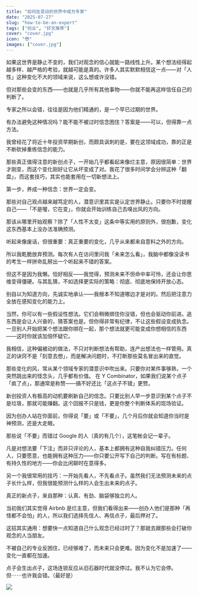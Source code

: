 ```yaml
---
title: "如何在变动的世界中成为专家"
date: "2025-07-27"
slug: "how-to-be-an-expert"
tags: ["创业", "好文推荐"]
cover: "cover.jpg"
icon: "😎"
images: ["cover.jpg"]
---
```

如果这世界是静止不变的，我们对观念的信心就能一路线性上升。某个想法经得起越多样、越严格的考验，就越可能是真的。许多人其实默默相信这一点——对「人性」这种变化不大的领域来说，这么想或许没错。



但对那些会变的东西——也就是几乎所有其他事物——你就不能再这样信任自己的判断了。



专家之所以会错，往往是因为他们精通的，是一个早已过期的世界。



有办法避免这种情况吗？能不能不被过时信念困住？答案是——可以，但得靠一点方法。



我曾经花了将近十年投资早期新创，而颇具讽刺的是，要在这领域成功，靠的正是不断砍掉重练信念的能力。



那些真正值得注意的新创点子，一开始几乎都看起来像烂主意，原因很简单：世界才刚变，而这个变化刚好让它从坏变成了对。我花了很多时间学会分辨这种「翻盘」，而这套技巧，其实也能套用在一切新想法上。



第一步，养成一种信念：世界一定会变。



那些对自己观点越来越笃定的人，潜意识里其实是认定世界静止。只要你不时提醒自己——「不是喔，它在变」，你就会开始训练自己去嗅出风的方向。



那该从哪里开始观察？除了「人性不太变」这条中等实用的原则外，很抱歉，变化这东西基本上没办法准确预测。



听起来像废话，但很重要：真正重要的变化，几乎从来都来自意料之外的方向。



所以我乾脆放弃预测。每次有人在访问里问我「未来怎么看」，我脑中都像没读书的考生一样拼命乱掰出一个听起来不错的答案。



但这不是因为我懒。恰好相反——我觉得，预测未来不但命中率可怜，还会让你思维变得僵硬。与其乱猜，不如选择更实际的策略：彻底、彻底地保持开放心态。



别自以为知道方向，先诚实地承认——我根本不知道哪边才是对的。然后把注意力全放在感知变化的能力上。



当然，你可以有一些假设性想法。它们会稍微绑住你没错，但也会驱动你前进。追东西是会让人兴奋的，猜答案也是。但你得非常有纪律，不让这些假设变成执念。
一旦别人开始把某个想法跟你绑在一起，那个想法就更可能变成你想相信的东西——这时你就该加倍怀疑它。



我相信，这种偏被动的做法，不只对判断想法有帮助，连产出想法也一样管用。真正的诀窍不是「刻意去想」，而是解决问题时，不打断那些莫名冒出来的直觉。



那些变化的风，常从某个领域专家的潜意识中吹出来。只要你对某件事够熟，一个突然跳出来的怪念头，几乎都有价值。
在 Y Combinator，如果我们说某个点子「疯了点」，那通常是称赞——搞不好还比「这点子不错」更赞。



新创投资人有极高的动机要刷新自己的信念。只要比别人早一步意识到某个点子不是垃圾，那就可能赚翻。这个回报不只是钱，更是你整个判断体系的现场验证。



因为创办人站在你面前，你得说「要」或「不要」，几个月后你就会知道你当时是神预测，还是大走眼。



那些说「不要」而错过 Google 的人（真的有几个），这笔帐会记一辈子。



凡是对想法要「下注」而非只评论的人，基本上都拥有这种自我纠错压力。任何人，只要愿意，也能拥有这种压力——你只要公开写下自己的判断。写在有标题、有持久性的地方——你会比闲聊时在意得多。



另一个我很常用的技巧：一开始先看人，不先看点子。虽然我们无法预测未来的点子长什么样，但我很能预测什么样的人会生出未来的点子。



真正的新点子，来自那种：认真、有劲、脑袋够独立的人。



当初我们其实觉得 Airbnb 是烂主意，但我们看得出来——创办人他们是那种「再怪都不会怕」的人，所以我们选择先信人、再信点子，最后押对了。



这招其实通用：想要快一点知道自己什么观念已经过时了？那就去跟那些会打破你观念的人当朋友。



不被自己的专业反困住，已经够难了，而未来只会更难。因为变化不是加速了——变化一直都在加速。



点子会生出点子，这场连锁反应从旧石器时代就没停过。我不认为它会停。
但⋯⋯也许我会错。（最好是）




![](https://prod-files-secure.s3.us-west-2.amazonaws.com/112d0858-5090-4d34-a606-b75eb8d65fd2/46476355-9cf3-4e99-9b7a-3531bc426380/1000202064.png?X-Amz-Algorithm=AWS4-HMAC-SHA256&X-Amz-Content-Sha256=UNSIGNED-PAYLOAD&X-Amz-Credential=ASIAZI2LB4664LOIKHRC%2F20251012%2Fus-west-2%2Fs3%2Faws4_request&X-Amz-Date=20251012T112535Z&X-Amz-Expires=3600&X-Amz-Security-Token=IQoJb3JpZ2luX2VjEIH%2F%2F%2F%2F%2F%2F%2F%2F%2F%2FwEaCXVzLXdlc3QtMiJIMEYCIQDCj2lpJhfqhE2tqo1%2BCNM%2B5211WwrEoHAjCuDFFSvH7QIhAJVswCVDWFywnjp1lXmBKw6Hnavb7avJ5b40sMd57nNQKv8DCCoQABoMNjM3NDIzMTgzODA1Igwg5qOiVkhC%2F%2Fz7HY4q3AMiSEk51QRei25CfAY%2BBC%2BqTeYz6CsvLbUx%2BVo5q%2BGYOYgSXEFwOL6H6dB28hqfVcuDAXVLTN4d2hyjNSFv2XqAE7uBuFmmZt%2B7XwAQUwEnXiKpNpDCQVbbllwWDeCXjGJr%2FZEvnRIjAnK6rieFZbdHVK2qUW4w26%2FQRy9asEKgTLkrChqNqwoPpvDe6dP5VHwgPup6AHRZD2I9EbNPV8GUDX1nCWJwrLQyL0%2BnU4UpscuvAmL%2Bvt0DcH2LcgD4qoSihG655ssJZI6P5Sn8M7TJT2kYLP3jJ8EzUE9JvqLJPEPpf7EsRPqXDBzvuq7qfoZUQ3U2zRD8quvT9kKpYkuTowyASRx6KDYKZi8JnyrSVHgT%2FjujgnXlBSl11JDJgL1HVKaNO%2FQOkwR3oO51b4FEf8zBhHy7AlccX4Xt5CEzhdDx8jkvV6ZkTItd8VYozZ9jJTwmGGc4DB8HQRA3eVBLostz0ZST58vnmHmCjqlwYg33wZLRurvoCo0XUroxAqQrN%2Fx46j3pGatq9H%2FOrFFiB%2Fec30Ix6jkIvjNxTvOQp6JWFmhJBaxwV8g59cynmok4hpVwCAuwAfkZB2B3kicnxtEmI%2B2F%2BfTjgHrUtfkyhXuSdmjlVAtcDZllaDDH4q3HBjqkAWQRDMyFiFsbYQH1td62K7PlBlTz2SCecVNSrly5tz0CY5XCm1VRSD7j1lvSxpsaLpJQxmM0yXOI%2FlYU2wcw%2BsnVvl3Bzd4ALMYTSLSiGw5NDQv4MPFrJSE6zuSS113XYLxoUNv7720UkPsi6wO19qA15LhNO0XVmhfFhG3KXiH5iwmwlwSCrTjsupi1SMtz3%2B5jdBKGFbRgzYMYgcVhqZffUCd%2B&X-Amz-Signature=dd790e7dbe85738042dcb7c63f17629b805c59e5f96da75bfd6a6e20df2f3f33&X-Amz-SignedHeaders=host&x-amz-checksum-mode=ENABLED&x-id=GetObject)

